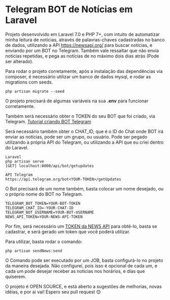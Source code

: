 # Telegram BOT de Notícias em Laravel

Projeto desenvolvido em Laravel 7.0 e PHP 7+, com intuito de automatizar minha leitura de notícias, através de palavras-chaves cadastradas no banco de dados, utilizando a API https://newsapi.org/ para buscar notícias, e enviando por um BOT no Telegram. Também vale ressaltar que não envia notícias repetidas, e pega as notícias de no máximo dois dias atrás (Pode ser alterado).

Para rodar o projeto corretamente, após a instalação das dependências via composer, é necessário utilizar um banco de dados mysql, e rodar as migrations com seeds.
```
php artisan migrate --seed
```
O projeto precisará de algumas variáveis na sua **.env** para funcionar corretamente.

Também será necessário obter o TOKEN do seu BOT que foi criado, via Telegram. [Tutorial criando BOT Telegram](https://core.telegram.org/bots#creating-a-new-bot)

Será necessário também obter o CHAT_ID, que é o ID do Chat onde BOT irá enviar as notícias, pode ser um grupo, ou usuário. 
Pode ser pegado utilizando a própria API do Telegram, ou utilizando a API que eu criei dentro do Laravel. 

```
Laravel
php artisan serve
[GET] localhost:8000/api/bot/getupdates

API Telegram
https://api.telegram.org/bot<YOUR-TOKEN>/getUpdates
```

O Bot precisará de um nome também, basta colocar um nome desejado, ou o próprio nome do BOT no Telegram.

```
TELEGRAM_BOT_TOKEN=YOUR-BOT-TOKEN
TELEGRAM_CHAT_ID=-YOUR-CHAT-ID
TELEGRAM_BOT_USERNAME=YOUR-BOT-USERNAME
NEWS_API_TOKEN=YOUR-NEWS-API-TOKEN
```

Por fim, será necessário um [TOKEN da NEWS API](https://newsapi.org/) para obtê-lo, basta se cadastrar, e será gerado um token que você poderá utilizar.

Para utilizar, basta rodar o comando:
```
php artisan sendNews:send
```

O Comando pode ser executado por um JOB, basta configurá-lo no projeto da maneira desejada. Não configurei, pois isso é opcional de cada um, e cada um pode desejar receber as noticias nos horários, e dias que quiserem. 

O projeto é OPEN SOURCE, e está aberto a sugestões de melhorias, novas idéias, e por ai vai! Espero seu pull request 😊


